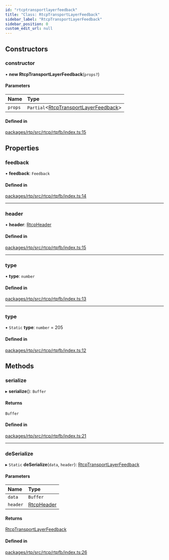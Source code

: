 ```yaml
---
id: "rtcptransportlayerfeedback"
title: "Class: RtcpTransportLayerFeedback"
sidebar_label: "RtcpTransportLayerFeedback"
sidebar_position: 0
custom_edit_url: null
---
```


## Constructors

### constructor

• **new RtcpTransportLayerFeedback**(`props?`)

#### Parameters

| Name | Type |
| :------ | :------ |
| `props` | `Partial`<[RtcpTransportLayerFeedback](rtcptransportlayerfeedback.md)\> |

#### Defined in

[packages/rtp/src/rtcp/rtpfb/index.ts:15](https://github.com/shinyoshiaki/werift-webrtc/blob/32ca930/packages/rtp/src/rtcp/rtpfb/index.ts#L15)

## Properties

### feedback

• **feedback**: `Feedback`

#### Defined in

[packages/rtp/src/rtcp/rtpfb/index.ts:14](https://github.com/shinyoshiaki/werift-webrtc/blob/32ca930/packages/rtp/src/rtcp/rtpfb/index.ts#L14)

___

### header

• **header**: [RtcpHeader](rtcpheader.md)

#### Defined in

[packages/rtp/src/rtcp/rtpfb/index.ts:15](https://github.com/shinyoshiaki/werift-webrtc/blob/32ca930/packages/rtp/src/rtcp/rtpfb/index.ts#L15)

___

### type

• **type**: `number`

#### Defined in

[packages/rtp/src/rtcp/rtpfb/index.ts:13](https://github.com/shinyoshiaki/werift-webrtc/blob/32ca930/packages/rtp/src/rtcp/rtpfb/index.ts#L13)

___

### type

▪ `Static` **type**: `number` = 205

#### Defined in

[packages/rtp/src/rtcp/rtpfb/index.ts:12](https://github.com/shinyoshiaki/werift-webrtc/blob/32ca930/packages/rtp/src/rtcp/rtpfb/index.ts#L12)

## Methods

### serialize

▸ **serialize**(): `Buffer`

#### Returns

`Buffer`

#### Defined in

[packages/rtp/src/rtcp/rtpfb/index.ts:21](https://github.com/shinyoshiaki/werift-webrtc/blob/32ca930/packages/rtp/src/rtcp/rtpfb/index.ts#L21)

___

### deSerialize

▸ `Static` **deSerialize**(`data`, `header`): [RtcpTransportLayerFeedback](rtcptransportlayerfeedback.md)

#### Parameters

| Name | Type |
| :------ | :------ |
| `data` | `Buffer` |
| `header` | [RtcpHeader](rtcpheader.md) |

#### Returns

[RtcpTransportLayerFeedback](rtcptransportlayerfeedback.md)

#### Defined in

[packages/rtp/src/rtcp/rtpfb/index.ts:26](https://github.com/shinyoshiaki/werift-webrtc/blob/32ca930/packages/rtp/src/rtcp/rtpfb/index.ts#L26)
